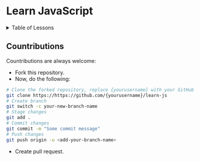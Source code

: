 # Learn JavaScript

<details default="close">

<summary>Table of Lessons</summary>

- [0. How Computer Works?](0-how-computer-works/README.md)
  - [Computers](0-how-computer-works/README.md#computers)
    - [Why we use Computers](0-how-computer-works/README.md#why-we-use-computers)
    - [Reasons to use Computers](0-how-computer-works/README.md#reasons-to-use-computers)
  - [Software](0-how-computer-works/README.md#software)
    - [Why develop Software Applications?](0-how-computer-works/README.md#why-develop-software-applications)
    - [Real World Problem - Software Solution](0-how-computer-works/README.md#real-world-problem---software-solution)
  - [Programming Language](0-how-computer-works/README.md#programming-language)
    - [How do we communicate Computers?](0-how-computer-works/README.md#how-do-we-communicate-computers)
    - [Types of Programming Languages](0-how-computer-works/README.md#types-of-programming-languages)
  - [Language Translators](0-how-computer-works/README.md#language-translators)
    - [Compiler](0-how-computer-works/README.md#compiler)
    - [Interpreter](0-how-computer-works/README.md#interpreter)
- [1. History & Intro to JavaScript](1-history-&-intro-to-javascript/README.md)
  - [Vision of Marc Andreessen](1-history-&-intro-to-javascript/README.md#vision-of-marc-andreessen)
  - [Brendan Eich](1-history-&-intro-to-javascript/README.md#brendan-eich)
    - [Mocha LiveScript JavaScript](1-history-&-intro-to-javascript/README.md#mocha-livescript-javascript)
  - [JScript from Microsoft](1-history-&-intro-to-javascript/README.md#jscript-from-microsoft)
  - [ECMAScript](1-history-&-intro-to-javascript/README.md#ecmascript)
  - [AJAX (Incomplete)](1-history-&-intro-to-javascript/README.md#ajax)
  - [JavaScript Engine (Incomplete)](1-history-&-intro-to-javascript/README.md#javascript-engine)
  - [JavaScript Libraries (Incomplete)](1-history-&-intro-to-javascript/README.md#javascript-libraries)
  - [JQuery (Incomplete)](1-history-&-intro-to-javascript/README.md#jquery)
  - [Single Page Applications (Incomplete)](1-history-&-intro-to-javascript/README.md#single-page-applications)
  - [SPA Libraries and Frameworks (Incomplete)](1-history-&-intro-to-javascript/README.md#spa-libraries-and-frameworks)
  - [Node.js (Incomplete)](1-history-&-intro-to-javascript/README.md#node.js)
- [2. Display Message](2-display-message)
  - [`alert()`](2-display-message/2.1-alert)
  - [`console.log()`](2-display-message/2.2-console.log)
  - [`document.write()`](2-2-display-message/2.3-document.write)
- [3. Variables](3-variables)
- [4. Datatypes](4-datatypes)
- [5. Statements](5-statements)
- [6. Expressions](6-expressions)
- [7. Comments](7-comments)
- [8. Case Sensitivity & Camel Case](8-case-sensitive-%26-camel-case)
- [9. Arithmetic Operators & Assignment Operator](9-arithmetic-operators%26assignment-operator)
- [10. BODMAS, Operator Precedence & Associativity](10-bodmas-operator-precedence-associativity)
- [11. Increment, Decrement Operators](11-increment-decrement)
- [12. Concatentation Strings](12-concatenation)
- [13. Prompts](13-prompts)
- [14. Conditional Rendering](14-conditional-rendering)
  - [`if` statement](14-conditional-rendering/14.1-if-statements)
  - [Comparison Operators](14-conditional-rendering/14.2-comparison-operators)
  - [`if else` and `else if` statements](14-conditional-rendering/14.3-if-else-else-if-statements)
  - [Conditional Operators](14-conditional-rendering/14.4-conditional-operators)
  - [Nested `if` statements](14-conditional-rendering/14.5-if-statements-nested)
- [15. Arrays](15-arrays)
  - [Creating Arrays](15-arrays/19.1-creating-arrays)
  - [Adding and removing elements](15-arrays/19.2-adding-removing-elements)
  - [Removing, Inserting and Extracating elements](15-arrays/19.3-removing-insertings-extracting-elements)
- [16. loops](16-loops)
  - [for loops](16-loops/16.1-for-loops)
  - [Flags, booleans and array length](16-loops/16.2-flags-booleans-array-length)
  - [Nested for loops](16-loops/16.3-nested-for-loops/)
- [17. Changing Cases](17-changing-cases)
- [18. Strings](18-strings)
  - [Measuring String length and extracting string](18-strings/18.1-measuring-length-and-extracting-parts)
  - [Finding String Segments](18-strings/18.2-finding-segments)
  - [Finding Characters](18-strings/18.3-finding-characters)
  - [Replacing Strings](18-strings/18.4-replacing-strings)
- [19. Rounding Numbers](19-rounding-numbers)
- [20. Generate random numbers](20-generate-random-number)
- [21. Convert string to integer and float](21-convert-string-to-integer-float)
- [22. Convert string to number and number to string](22-convert-string-to-number-number-to-string)
- [23. Changing decimal length](23-changing-decimal-length)
</details>

## Countributions
Countributions are always welcome:
- Fork this repository.
- Now, do the following:
```bash
# Clone the forked repository, replace {yourusername} with your GitHub username.
git clone https://https://github.com/{yourusername}/learn-js
# Create branch
git switch -c your-new-branch-name
# Stage changes
git add .
# Commit changes
git commit -m "Some commit message"
# Push changes
git push origin -u <add-your-branch-name>
```
- Create pull request.